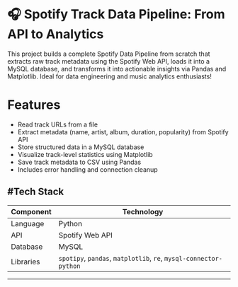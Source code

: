 # 🎧 Spotify Track Data Pipeline: From API to Analytics
This project builds a complete Spotify Data Pipeline from scratch that extracts raw track metadata using the Spotify Web API, loads it into a MySQL database, and transforms it into actionable insights via Pandas and Matplotlib. Ideal for data engineering and music analytics enthusiasts!


# Features
- Read track URLs from a file
- Extract metadata (name, artist, album, duration, popularity) from Spotify API
- Store structured data in a MySQL database
- Visualize track-level statistics using Matplotlib
- Save track metadata to CSV using Pandas
- Includes error handling and connection cleanup

#Tech Stack
--------------------------------------------------------------------------------------
| Component      | Technology                                                        |
|----------------|-------------------------------------------------------------------|
| Language       | Python                                                            |
| API            | Spotify Web API                                                   |
| Database       | MySQL                                                             |
| Libraries      | `spotipy`, `pandas`, `matplotlib`, `re`, `mysql-connector-python` |
--------------------------------------------------------------------------------------



